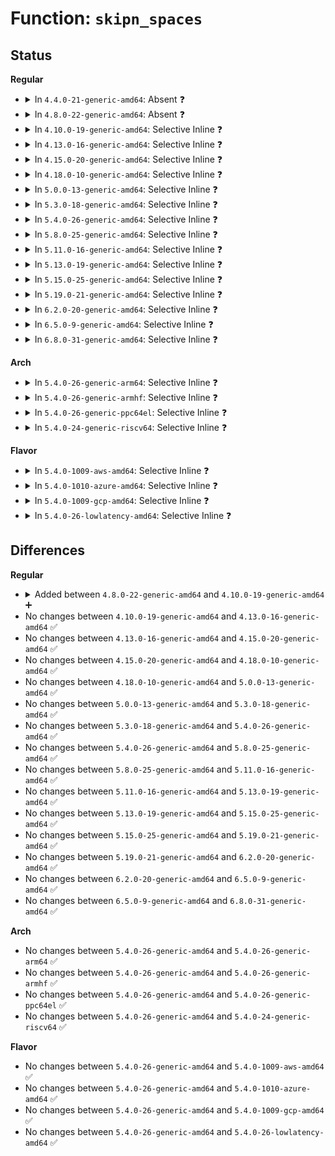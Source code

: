 # Function: <code>skipn_spaces</code>

## Status
<b>Regular</b>
<ul>
<li>
<details>
<summary>In <code>4.4.0-21-generic-amd64</code>: Absent ❓</summary>

```json
{
  "name": "skipn_spaces",
  "collision_type": "Unique Static",
  "inline_type": "Full",
  "funcs": [
    {
      "addr": 18446744071582483301,
      "name": "skipn_spaces",
      "external": false,
      "loc": "security/apparmor/lib.c:79",
      "file": "security/apparmor/lib.c",
      "inline": "not declared, inlined",
      "caller_inline": [
        "security/apparmor/lib.c:aa_splitn_fqname",
        "security/apparmor/lib.c:aa_splitn_fqname",
        "security/apparmor/lib.c:aa_splitn_fqname"
      ],
      "caller_func": []
    }
  ],
  "symbols": []
}
```
</details>
</li>
<li>
<details>
<summary>In <code>4.8.0-22-generic-amd64</code>: Absent ❓</summary>

```json
{
  "name": "skipn_spaces",
  "collision_type": "Unique Static",
  "inline_type": "Full",
  "funcs": [
    {
      "addr": 18446744071582716305,
      "name": "skipn_spaces",
      "external": false,
      "loc": "security/apparmor/lib.c:79",
      "file": "security/apparmor/lib.c",
      "inline": "not declared, inlined",
      "caller_inline": [
        "security/apparmor/lib.c:aa_splitn_fqname",
        "security/apparmor/lib.c:aa_splitn_fqname",
        "security/apparmor/lib.c:aa_splitn_fqname"
      ],
      "caller_func": []
    }
  ],
  "symbols": []
}
```
</details>
</li>
<li>
<details>
<summary>In <code>4.10.0-19-generic-amd64</code>: Selective Inline ❓</summary>

```c
const char * skipn_spaces(const char * str, size_t n)
```

```json
{
  "name": "skipn_spaces",
  "collision_type": "Unique Global",
  "inline_type": "Selective",
  "funcs": [
    {
      "addr": 18446744071582810961,
      "name": "skipn_spaces",
      "external": true,
      "loc": "security/apparmor/lib.c:79",
      "file": "security/apparmor/lib.c",
      "inline": "not declared, inlined",
      "caller_inline": [
        "security/apparmor/lib.c:aa_splitn_fqname",
        "security/apparmor/lib.c:aa_splitn_fqname",
        "security/apparmor/lib.c:aa_splitn_fqname"
      ],
      "caller_func": [
        "security/apparmor/label.c:fqlookupn_profile"
      ]
    }
  ],
  "symbols": [
    {
      "addr": 18446744071582810736,
      "name": "skipn_spaces",
      "section": ".text",
      "bind": "STB_GLOBAL",
      "size": 61
    }
  ]
}
```
</details>
</li>
<li>
<details>
<summary>In <code>4.13.0-16-generic-amd64</code>: Selective Inline ❓</summary>

```c
const char * skipn_spaces(const char * str, size_t n)
```

```json
{
  "name": "skipn_spaces",
  "collision_type": "Unique Global",
  "inline_type": "Selective",
  "funcs": [
    {
      "addr": 18446744071582899009,
      "name": "skipn_spaces",
      "external": true,
      "loc": "security/apparmor/lib.c:78",
      "file": "security/apparmor/lib.c",
      "inline": "not declared, inlined",
      "caller_inline": [
        "security/apparmor/lib.c:aa_splitn_fqname",
        "security/apparmor/lib.c:aa_splitn_fqname",
        "security/apparmor/lib.c:aa_splitn_fqname"
      ],
      "caller_func": [
        "security/apparmor/label.c:fqlookupn_profile"
      ]
    }
  ],
  "symbols": [
    {
      "addr": 18446744071582898784,
      "name": "skipn_spaces",
      "section": ".text",
      "bind": "STB_GLOBAL",
      "size": 61
    }
  ]
}
```
</details>
</li>
<li>
<details>
<summary>In <code>4.15.0-20-generic-amd64</code>: Selective Inline ❓</summary>

```c
const char * skipn_spaces(const char * str, size_t n)
```

```json
{
  "name": "skipn_spaces",
  "collision_type": "Unique Global",
  "inline_type": "Selective",
  "funcs": [
    {
      "addr": 18446744071583057121,
      "name": "skipn_spaces",
      "external": true,
      "loc": "security/apparmor/lib.c:78",
      "file": "security/apparmor/lib.c",
      "inline": "not declared, inlined",
      "caller_inline": [
        "security/apparmor/lib.c:aa_splitn_fqname",
        "security/apparmor/lib.c:aa_splitn_fqname",
        "security/apparmor/lib.c:aa_splitn_fqname"
      ],
      "caller_func": [
        "security/apparmor/label.c:fqlookupn_profile"
      ]
    }
  ],
  "symbols": [
    {
      "addr": 18446744071583056896,
      "name": "skipn_spaces",
      "section": ".text",
      "bind": "STB_GLOBAL",
      "size": 61
    }
  ]
}
```
</details>
</li>
<li>
<details>
<summary>In <code>4.18.0-10-generic-amd64</code>: Selective Inline ❓</summary>

```c
const char * skipn_spaces(const char * str, size_t n)
```

```json
{
  "name": "skipn_spaces",
  "collision_type": "Unique Global",
  "inline_type": "Selective",
  "funcs": [
    {
      "addr": 18446744071583258033,
      "name": "skipn_spaces",
      "external": true,
      "loc": "security/apparmor/lib.c:78",
      "file": "security/apparmor/lib.c",
      "inline": "not declared, inlined",
      "caller_inline": [
        "security/apparmor/lib.c:aa_splitn_fqname",
        "security/apparmor/lib.c:aa_splitn_fqname",
        "security/apparmor/lib.c:aa_splitn_fqname"
      ],
      "caller_func": [
        "security/apparmor/label.c:aa_label_strn_parse",
        "security/apparmor/label.c:fqlookupn_profile"
      ]
    }
  ],
  "symbols": [
    {
      "addr": 18446744071583257808,
      "name": "skipn_spaces",
      "section": ".text",
      "bind": "STB_GLOBAL",
      "size": 61
    }
  ]
}
```
</details>
</li>
<li>
<details>
<summary>In <code>5.0.0-13-generic-amd64</code>: Selective Inline ❓</summary>

```c
const char * skipn_spaces(const char * str, size_t n)
```

```json
{
  "name": "skipn_spaces",
  "collision_type": "Unique Global",
  "inline_type": "Selective",
  "funcs": [
    {
      "addr": 18446744071583375793,
      "name": "skipn_spaces",
      "external": true,
      "loc": "security/apparmor/lib.c:78",
      "file": "security/apparmor/lib.c",
      "inline": "not declared, inlined",
      "caller_inline": [
        "security/apparmor/lib.c:aa_splitn_fqname",
        "security/apparmor/lib.c:aa_splitn_fqname",
        "security/apparmor/lib.c:aa_splitn_fqname"
      ],
      "caller_func": [
        "security/apparmor/label.c:aa_label_strn_parse",
        "security/apparmor/label.c:fqlookupn_profile"
      ]
    }
  ],
  "symbols": [
    {
      "addr": 18446744071583375552,
      "name": "skipn_spaces",
      "section": ".text",
      "bind": "STB_GLOBAL",
      "size": 61
    }
  ]
}
```
</details>
</li>
<li>
<details>
<summary>In <code>5.3.0-18-generic-amd64</code>: Selective Inline ❓</summary>

```c
const char * skipn_spaces(const char * str, size_t n)
```

```json
{
  "name": "skipn_spaces",
  "collision_type": "Unique Global",
  "inline_type": "Selective",
  "funcs": [
    {
      "addr": 18446744071583562672,
      "name": "skipn_spaces",
      "external": true,
      "loc": "security/apparmor/lib.c:74",
      "file": "security/apparmor/lib.c",
      "inline": "not declared, inlined",
      "caller_inline": [
        "security/apparmor/lib.c:aa_splitn_fqname",
        "security/apparmor/lib.c:aa_splitn_fqname",
        "security/apparmor/lib.c:aa_splitn_fqname"
      ],
      "caller_func": [
        "security/apparmor/label.c:aa_label_strn_parse",
        "security/apparmor/label.c:fqlookupn_profile"
      ]
    }
  ],
  "symbols": [
    {
      "addr": 18446744071583562432,
      "name": "skipn_spaces",
      "section": ".text",
      "bind": "STB_GLOBAL",
      "size": 49
    }
  ]
}
```
</details>
</li>
<li>
<details>
<summary>In <code>5.4.0-26-generic-amd64</code>: Selective Inline ❓</summary>

```c
const char * skipn_spaces(const char * str, size_t n)
```

```json
{
  "name": "skipn_spaces",
  "collision_type": "Unique Global",
  "inline_type": "Selective",
  "funcs": [
    {
      "addr": 18446744071583668400,
      "name": "skipn_spaces",
      "external": true,
      "loc": "security/apparmor/lib.c:74",
      "file": "security/apparmor/lib.c",
      "inline": "not declared, inlined",
      "caller_inline": [
        "security/apparmor/lib.c:aa_splitn_fqname",
        "security/apparmor/lib.c:aa_splitn_fqname",
        "security/apparmor/lib.c:aa_splitn_fqname"
      ],
      "caller_func": [
        "security/apparmor/label.c:aa_label_strn_parse",
        "security/apparmor/label.c:fqlookupn_profile"
      ]
    }
  ],
  "symbols": [
    {
      "addr": 18446744071583668160,
      "name": "skipn_spaces",
      "section": ".text",
      "bind": "STB_GLOBAL",
      "size": 49
    }
  ]
}
```
</details>
</li>
<li>
<details>
<summary>In <code>5.8.0-25-generic-amd64</code>: Selective Inline ❓</summary>

```c
const char * skipn_spaces(const char * str, size_t n)
```

```json
{
  "name": "skipn_spaces",
  "collision_type": "Unique Global",
  "inline_type": "Selective",
  "funcs": [
    {
      "addr": 18446744071584030591,
      "name": "skipn_spaces",
      "external": true,
      "loc": "security/apparmor/lib.c:74",
      "file": "security/apparmor/lib.c",
      "inline": "not declared, inlined",
      "caller_inline": [
        "security/apparmor/lib.c:aa_splitn_fqname",
        "security/apparmor/lib.c:aa_splitn_fqname",
        "security/apparmor/lib.c:aa_splitn_fqname"
      ],
      "caller_func": [
        "security/apparmor/label.c:aa_label_strn_parse",
        "security/apparmor/label.c:aa_label_strn_parse",
        "security/apparmor/label.c:aa_label_strn_parse"
      ]
    }
  ],
  "symbols": [
    {
      "addr": 18446744071584030384,
      "name": "skipn_spaces",
      "section": ".text",
      "bind": "STB_GLOBAL",
      "size": 49
    }
  ]
}
```
</details>
</li>
<li>
<details>
<summary>In <code>5.11.0-16-generic-amd64</code>: Selective Inline ❓</summary>

```c
const char * skipn_spaces(const char * str, size_t n)
```

```json
{
  "name": "skipn_spaces",
  "collision_type": "Unique Global",
  "inline_type": "Selective",
  "funcs": [
    {
      "addr": 18446744071584149887,
      "name": "skipn_spaces",
      "external": true,
      "loc": "security/apparmor/lib.c:74",
      "file": "security/apparmor/lib.c",
      "inline": "not declared, inlined",
      "caller_inline": [
        "security/apparmor/lib.c:aa_splitn_fqname",
        "security/apparmor/lib.c:aa_splitn_fqname",
        "security/apparmor/lib.c:aa_splitn_fqname"
      ],
      "caller_func": [
        "security/apparmor/label.c:aa_label_strn_parse",
        "security/apparmor/label.c:aa_label_strn_parse",
        "security/apparmor/label.c:aa_label_strn_parse"
      ]
    }
  ],
  "symbols": [
    {
      "addr": 18446744071584149680,
      "name": "skipn_spaces",
      "section": ".text",
      "bind": "STB_GLOBAL",
      "size": 49
    }
  ]
}
```
</details>
</li>
<li>
<details>
<summary>In <code>5.13.0-19-generic-amd64</code>: Selective Inline ❓</summary>

```c
const char * skipn_spaces(const char * str, size_t n)
```

```json
{
  "name": "skipn_spaces",
  "collision_type": "Unique Global",
  "inline_type": "Selective",
  "funcs": [
    {
      "addr": 18446744071584177048,
      "name": "skipn_spaces",
      "external": true,
      "loc": "security/apparmor/lib.c:74",
      "file": "security/apparmor/lib.c",
      "inline": "not declared, inlined",
      "caller_inline": [
        "security/apparmor/lib.c:aa_splitn_fqname",
        "security/apparmor/lib.c:aa_splitn_fqname",
        "security/apparmor/lib.c:aa_splitn_fqname"
      ],
      "caller_func": [
        "security/apparmor/label.c:aa_label_strn_parse",
        "security/apparmor/label.c:aa_label_strn_parse",
        "security/apparmor/label.c:aa_label_strn_parse"
      ]
    }
  ],
  "symbols": [
    {
      "addr": 18446744071584176800,
      "name": "skipn_spaces",
      "section": ".text",
      "bind": "STB_GLOBAL",
      "size": 49
    }
  ]
}
```
</details>
</li>
<li>
<details>
<summary>In <code>5.15.0-25-generic-amd64</code>: Selective Inline ❓</summary>

```c
const char * skipn_spaces(const char * str, size_t n)
```

```json
{
  "name": "skipn_spaces",
  "collision_type": "Unique Global",
  "inline_type": "Selective",
  "funcs": [
    {
      "addr": 18446744071584562072,
      "name": "skipn_spaces",
      "external": true,
      "loc": "security/apparmor/lib.c:74",
      "file": "security/apparmor/lib.c",
      "inline": "not declared, inlined",
      "caller_inline": [
        "security/apparmor/lib.c:aa_splitn_fqname",
        "security/apparmor/lib.c:aa_splitn_fqname",
        "security/apparmor/lib.c:aa_splitn_fqname"
      ],
      "caller_func": [
        "security/apparmor/label.c:aa_label_strn_parse",
        "security/apparmor/label.c:aa_label_strn_parse",
        "security/apparmor/label.c:aa_label_strn_parse"
      ]
    }
  ],
  "symbols": [
    {
      "addr": 18446744071584561824,
      "name": "skipn_spaces",
      "section": ".text",
      "bind": "STB_GLOBAL",
      "size": 49
    }
  ]
}
```
</details>
</li>
<li>
<details>
<summary>In <code>5.19.0-21-generic-amd64</code>: Selective Inline ❓</summary>

```c
const char * skipn_spaces(const char * str, size_t n)
```

```json
{
  "name": "skipn_spaces",
  "collision_type": "Unique Global",
  "inline_type": "Selective",
  "funcs": [
    {
      "addr": 18446744071585207412,
      "name": "skipn_spaces",
      "external": true,
      "loc": "security/apparmor/lib.c:93",
      "file": "security/apparmor/lib.c",
      "inline": "not declared, inlined",
      "caller_inline": [
        "security/apparmor/lib.c:aa_splitn_fqname",
        "security/apparmor/lib.c:aa_splitn_fqname",
        "security/apparmor/lib.c:aa_splitn_fqname"
      ],
      "caller_func": [
        "security/apparmor/label.c:aa_label_strn_parse",
        "security/apparmor/label.c:aa_label_strn_parse",
        "security/apparmor/label.c:aa_label_strn_parse"
      ]
    }
  ],
  "symbols": [
    {
      "addr": 18446744071585207184,
      "name": "skipn_spaces",
      "section": ".text",
      "bind": "STB_GLOBAL",
      "size": 63
    }
  ]
}
```
</details>
</li>
<li>
<details>
<summary>In <code>6.2.0-20-generic-amd64</code>: Selective Inline ❓</summary>

```c
const char * skipn_spaces(const char * str, size_t n)
```

```json
{
  "name": "skipn_spaces",
  "collision_type": "Unique Global",
  "inline_type": "Selective",
  "funcs": [
    {
      "addr": 18446744071585939684,
      "name": "skipn_spaces",
      "external": true,
      "loc": "security/apparmor/lib.c:185",
      "file": "security/apparmor/lib.c",
      "inline": "not declared, inlined",
      "caller_inline": [
        "security/apparmor/lib.c:aa_splitn_fqname",
        "security/apparmor/lib.c:aa_splitn_fqname",
        "security/apparmor/lib.c:aa_splitn_fqname"
      ],
      "caller_func": [
        "security/apparmor/label.c:aa_label_strn_parse",
        "security/apparmor/label.c:aa_label_strn_parse",
        "security/apparmor/label.c:aa_label_strn_parse"
      ]
    }
  ],
  "symbols": [
    {
      "addr": 18446744071585939440,
      "name": "skipn_spaces",
      "section": ".text",
      "bind": "STB_GLOBAL",
      "size": 63
    }
  ]
}
```
</details>
</li>
<li>
<details>
<summary>In <code>6.5.0-9-generic-amd64</code>: Selective Inline ❓</summary>

```c
const char * skipn_spaces(const char * str, size_t n)
```

```json
{
  "name": "skipn_spaces",
  "collision_type": "Unique Global",
  "inline_type": "Selective",
  "funcs": [
    {
      "addr": 18446744071586172084,
      "name": "skipn_spaces",
      "external": true,
      "loc": "security/apparmor/lib.c:185",
      "file": "security/apparmor/lib.c",
      "inline": "not declared, inlined",
      "caller_inline": [
        "security/apparmor/lib.c:aa_splitn_fqname",
        "security/apparmor/lib.c:aa_splitn_fqname",
        "security/apparmor/lib.c:aa_splitn_fqname"
      ],
      "caller_func": [
        "security/apparmor/label.c:aa_label_strn_parse",
        "security/apparmor/label.c:aa_label_strn_parse",
        "security/apparmor/label.c:aa_label_strn_parse"
      ]
    }
  ],
  "symbols": [
    {
      "addr": 18446744071586171840,
      "name": "skipn_spaces",
      "section": ".text",
      "bind": "STB_GLOBAL",
      "size": 63
    }
  ]
}
```
</details>
</li>
<li>
<details>
<summary>In <code>6.8.0-31-generic-amd64</code>: Selective Inline ❓</summary>

```c
const char * skipn_spaces(const char * str, size_t n)
```

```json
{
  "name": "skipn_spaces",
  "collision_type": "Unique Global",
  "inline_type": "Selective",
  "funcs": [
    {
      "addr": 18446744071586423316,
      "name": "skipn_spaces",
      "external": true,
      "loc": "security/apparmor/lib.c:187",
      "file": "security/apparmor/lib.c",
      "inline": "not declared, inlined",
      "caller_inline": [
        "security/apparmor/lib.c:aa_splitn_fqname",
        "security/apparmor/lib.c:aa_splitn_fqname",
        "security/apparmor/lib.c:aa_splitn_fqname"
      ],
      "caller_func": [
        "security/apparmor/label.c:aa_label_strn_parse",
        "security/apparmor/label.c:aa_label_strn_parse",
        "security/apparmor/label.c:aa_label_strn_parse"
      ]
    }
  ],
  "symbols": [
    {
      "addr": 18446744071586423072,
      "name": "skipn_spaces",
      "section": ".text",
      "bind": "STB_GLOBAL",
      "size": 63
    }
  ]
}
```
</details>
</li>
</ul>
<b>Arch</b>
<ul>
<li>
<details>
<summary>In <code>5.4.0-26-generic-arm64</code>: Selective Inline ❓</summary>

```c
const char * skipn_spaces(const char * str, size_t n)
```

```json
{
  "name": "skipn_spaces",
  "collision_type": "Unique Global",
  "inline_type": "Selective",
  "funcs": [
    {
      "addr": 18446603336495461972,
      "name": "skipn_spaces",
      "external": true,
      "loc": "security/apparmor/lib.c:74",
      "file": "security/apparmor/lib.c",
      "inline": "not declared, inlined",
      "caller_inline": [
        "security/apparmor/lib.c:aa_splitn_fqname",
        "security/apparmor/lib.c:aa_splitn_fqname",
        "security/apparmor/lib.c:aa_splitn_fqname"
      ],
      "caller_func": [
        "security/apparmor/label.c:aa_label_strn_parse",
        "security/apparmor/label.c:fqlookupn_profile"
      ]
    }
  ],
  "symbols": [
    {
      "addr": 18446603336495461704,
      "name": "skipn_spaces",
      "section": ".text",
      "bind": "STB_GLOBAL",
      "size": 104
    }
  ]
}
```
</details>
</li>
<li>
<details>
<summary>In <code>5.4.0-26-generic-armhf</code>: Selective Inline ❓</summary>

```c
const char * skipn_spaces(const char * str, size_t n)
```

```json
{
  "name": "skipn_spaces",
  "collision_type": "Unique Global",
  "inline_type": "Selective",
  "funcs": [
    {
      "addr": 3228828944,
      "name": "skipn_spaces",
      "external": true,
      "loc": "security/apparmor/lib.c:74",
      "file": "security/apparmor/lib.c",
      "inline": "not declared, inlined",
      "caller_inline": [
        "security/apparmor/lib.c:aa_splitn_fqname",
        "security/apparmor/lib.c:aa_splitn_fqname",
        "security/apparmor/lib.c:aa_splitn_fqname"
      ],
      "caller_func": [
        "security/apparmor/label.c:aa_label_strn_parse",
        "security/apparmor/label.c:fqlookupn_profile"
      ]
    }
  ],
  "symbols": [
    {
      "addr": 3228828496,
      "name": "skipn_spaces",
      "section": ".text",
      "bind": "STB_GLOBAL",
      "size": 80
    }
  ]
}
```
</details>
</li>
<li>
<details>
<summary>In <code>5.4.0-26-generic-ppc64el</code>: Selective Inline ❓</summary>

```c
const char * skipn_spaces(const char * str, size_t n)
```

```json
{
  "name": "skipn_spaces",
  "collision_type": "Unique Global",
  "inline_type": "Selective",
  "funcs": [
    {
      "addr": 13835058055289514212,
      "name": "skipn_spaces",
      "external": true,
      "loc": "security/apparmor/lib.c:74",
      "file": "security/apparmor/lib.c",
      "inline": "not declared, inlined",
      "caller_inline": [
        "security/apparmor/lib.c:aa_splitn_fqname",
        "security/apparmor/lib.c:aa_splitn_fqname",
        "security/apparmor/lib.c:aa_splitn_fqname"
      ],
      "caller_func": [
        "security/apparmor/label.c:aa_label_strn_parse",
        "security/apparmor/label.c:fqlookupn_profile"
      ]
    }
  ],
  "symbols": [
    {
      "addr": 13835058055289513904,
      "name": "skipn_spaces",
      "section": ".text",
      "bind": "STB_GLOBAL",
      "size": 80
    }
  ]
}
```
</details>
</li>
<li>
<details>
<summary>In <code>5.4.0-24-generic-riscv64</code>: Selective Inline ❓</summary>

```c
const char * skipn_spaces(const char * str, size_t n)
```

```json
{
  "name": "skipn_spaces",
  "collision_type": "Unique Global",
  "inline_type": "Selective",
  "funcs": [
    {
      "addr": 18446743936274649916,
      "name": "skipn_spaces",
      "external": true,
      "loc": "security/apparmor/lib.c:74",
      "file": "security/apparmor/lib.c",
      "inline": "not declared, inlined",
      "caller_inline": [
        "security/apparmor/lib.c:aa_splitn_fqname",
        "security/apparmor/lib.c:aa_splitn_fqname",
        "security/apparmor/lib.c:aa_splitn_fqname"
      ],
      "caller_func": [
        "security/apparmor/label.c:aa_label_strn_parse",
        "security/apparmor/label.c:fqlookupn_profile"
      ]
    }
  ],
  "symbols": [
    {
      "addr": 18446743936274649700,
      "name": "skipn_spaces",
      "section": ".text",
      "bind": "STB_GLOBAL",
      "size": 94
    }
  ]
}
```
</details>
</li>
</ul>
<b>Flavor</b>
<ul>
<li>
<details>
<summary>In <code>5.4.0-1009-aws-amd64</code>: Selective Inline ❓</summary>

```c
const char * skipn_spaces(const char * str, size_t n)
```

```json
{
  "name": "skipn_spaces",
  "collision_type": "Unique Global",
  "inline_type": "Selective",
  "funcs": [
    {
      "addr": 18446744071583637136,
      "name": "skipn_spaces",
      "external": true,
      "loc": "security/apparmor/lib.c:74",
      "file": "security/apparmor/lib.c",
      "inline": "not declared, inlined",
      "caller_inline": [
        "security/apparmor/lib.c:aa_splitn_fqname",
        "security/apparmor/lib.c:aa_splitn_fqname",
        "security/apparmor/lib.c:aa_splitn_fqname"
      ],
      "caller_func": [
        "security/apparmor/label.c:aa_label_strn_parse",
        "security/apparmor/label.c:fqlookupn_profile"
      ]
    }
  ],
  "symbols": [
    {
      "addr": 18446744071583636896,
      "name": "skipn_spaces",
      "section": ".text",
      "bind": "STB_GLOBAL",
      "size": 49
    }
  ]
}
```
</details>
</li>
<li>
<details>
<summary>In <code>5.4.0-1010-azure-amd64</code>: Selective Inline ❓</summary>

```c
const char * skipn_spaces(const char * str, size_t n)
```

```json
{
  "name": "skipn_spaces",
  "collision_type": "Unique Global",
  "inline_type": "Selective",
  "funcs": [
    {
      "addr": 18446744071583574192,
      "name": "skipn_spaces",
      "external": true,
      "loc": "security/apparmor/lib.c:74",
      "file": "security/apparmor/lib.c",
      "inline": "not declared, inlined",
      "caller_inline": [
        "security/apparmor/lib.c:aa_splitn_fqname",
        "security/apparmor/lib.c:aa_splitn_fqname",
        "security/apparmor/lib.c:aa_splitn_fqname"
      ],
      "caller_func": [
        "security/apparmor/label.c:aa_label_strn_parse",
        "security/apparmor/label.c:fqlookupn_profile"
      ]
    }
  ],
  "symbols": [
    {
      "addr": 18446744071583573952,
      "name": "skipn_spaces",
      "section": ".text",
      "bind": "STB_GLOBAL",
      "size": 49
    }
  ]
}
```
</details>
</li>
<li>
<details>
<summary>In <code>5.4.0-1009-gcp-amd64</code>: Selective Inline ❓</summary>

```c
const char * skipn_spaces(const char * str, size_t n)
```

```json
{
  "name": "skipn_spaces",
  "collision_type": "Unique Global",
  "inline_type": "Selective",
  "funcs": [
    {
      "addr": 18446744071583620912,
      "name": "skipn_spaces",
      "external": true,
      "loc": "security/apparmor/lib.c:74",
      "file": "security/apparmor/lib.c",
      "inline": "not declared, inlined",
      "caller_inline": [
        "security/apparmor/lib.c:aa_splitn_fqname",
        "security/apparmor/lib.c:aa_splitn_fqname",
        "security/apparmor/lib.c:aa_splitn_fqname"
      ],
      "caller_func": [
        "security/apparmor/label.c:aa_label_strn_parse",
        "security/apparmor/label.c:fqlookupn_profile"
      ]
    }
  ],
  "symbols": [
    {
      "addr": 18446744071583620672,
      "name": "skipn_spaces",
      "section": ".text",
      "bind": "STB_GLOBAL",
      "size": 49
    }
  ]
}
```
</details>
</li>
<li>
<details>
<summary>In <code>5.4.0-26-lowlatency-amd64</code>: Selective Inline ❓</summary>

```c
const char * skipn_spaces(const char * str, size_t n)
```

```json
{
  "name": "skipn_spaces",
  "collision_type": "Unique Global",
  "inline_type": "Selective",
  "funcs": [
    {
      "addr": 18446744071583718976,
      "name": "skipn_spaces",
      "external": true,
      "loc": "security/apparmor/lib.c:74",
      "file": "security/apparmor/lib.c",
      "inline": "not declared, inlined",
      "caller_inline": [
        "security/apparmor/lib.c:aa_splitn_fqname",
        "security/apparmor/lib.c:aa_splitn_fqname",
        "security/apparmor/lib.c:aa_splitn_fqname"
      ],
      "caller_func": [
        "security/apparmor/label.c:aa_label_strn_parse",
        "security/apparmor/label.c:fqlookupn_profile"
      ]
    }
  ],
  "symbols": [
    {
      "addr": 18446744071583718736,
      "name": "skipn_spaces",
      "section": ".text",
      "bind": "STB_GLOBAL",
      "size": 49
    }
  ]
}
```
</details>
</li>
</ul>

## Differences
<b>Regular</b>
<ul>
<li>
<details>
<summary>Added between <code>4.8.0-22-generic-amd64</code> and <code>4.10.0-19-generic-amd64</code> ➕</summary>

```c
const char * skipn_spaces(const char * str, size_t n)
```
</details>
</li>
<li>
No changes between <code>4.10.0-19-generic-amd64</code> and <code>4.13.0-16-generic-amd64</code> ✅
</li>
<li>
No changes between <code>4.13.0-16-generic-amd64</code> and <code>4.15.0-20-generic-amd64</code> ✅
</li>
<li>
No changes between <code>4.15.0-20-generic-amd64</code> and <code>4.18.0-10-generic-amd64</code> ✅
</li>
<li>
No changes between <code>4.18.0-10-generic-amd64</code> and <code>5.0.0-13-generic-amd64</code> ✅
</li>
<li>
No changes between <code>5.0.0-13-generic-amd64</code> and <code>5.3.0-18-generic-amd64</code> ✅
</li>
<li>
No changes between <code>5.3.0-18-generic-amd64</code> and <code>5.4.0-26-generic-amd64</code> ✅
</li>
<li>
No changes between <code>5.4.0-26-generic-amd64</code> and <code>5.8.0-25-generic-amd64</code> ✅
</li>
<li>
No changes between <code>5.8.0-25-generic-amd64</code> and <code>5.11.0-16-generic-amd64</code> ✅
</li>
<li>
No changes between <code>5.11.0-16-generic-amd64</code> and <code>5.13.0-19-generic-amd64</code> ✅
</li>
<li>
No changes between <code>5.13.0-19-generic-amd64</code> and <code>5.15.0-25-generic-amd64</code> ✅
</li>
<li>
No changes between <code>5.15.0-25-generic-amd64</code> and <code>5.19.0-21-generic-amd64</code> ✅
</li>
<li>
No changes between <code>5.19.0-21-generic-amd64</code> and <code>6.2.0-20-generic-amd64</code> ✅
</li>
<li>
No changes between <code>6.2.0-20-generic-amd64</code> and <code>6.5.0-9-generic-amd64</code> ✅
</li>
<li>
No changes between <code>6.5.0-9-generic-amd64</code> and <code>6.8.0-31-generic-amd64</code> ✅
</li>
</ul>
<b>Arch</b>
<ul>
<li>
No changes between <code>5.4.0-26-generic-amd64</code> and <code>5.4.0-26-generic-arm64</code> ✅
</li>
<li>
No changes between <code>5.4.0-26-generic-amd64</code> and <code>5.4.0-26-generic-armhf</code> ✅
</li>
<li>
No changes between <code>5.4.0-26-generic-amd64</code> and <code>5.4.0-26-generic-ppc64el</code> ✅
</li>
<li>
No changes between <code>5.4.0-26-generic-amd64</code> and <code>5.4.0-24-generic-riscv64</code> ✅
</li>
</ul>
<b>Flavor</b>
<ul>
<li>
No changes between <code>5.4.0-26-generic-amd64</code> and <code>5.4.0-1009-aws-amd64</code> ✅
</li>
<li>
No changes between <code>5.4.0-26-generic-amd64</code> and <code>5.4.0-1010-azure-amd64</code> ✅
</li>
<li>
No changes between <code>5.4.0-26-generic-amd64</code> and <code>5.4.0-1009-gcp-amd64</code> ✅
</li>
<li>
No changes between <code>5.4.0-26-generic-amd64</code> and <code>5.4.0-26-lowlatency-amd64</code> ✅
</li>
</ul>
